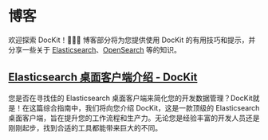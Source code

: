 # 博客
欢迎探索 DocKit！:rocket::rocket::rocket: 博客部分将为您提供使用 DocKit 的有用技巧和提示，并分享一些关于 [Elasticsearch](https://www.elastic.co/)、[OpenSearch](https://opensearch.org/) 等的知识。

## [Elasticsearch 桌面客户端介绍 - DocKit](/zh/blog/elasticsearch-desktop-client.md)
您是否在寻找佳的 Elasticsearch 桌面客户端来简化您的开发数据管理？DocKit就是！在这篇综合指南中，我们将向您介绍 DocKit，这是一款顶级的 Elasticsearch 桌面客户端，旨在提升您的工作流程和生产力。无论您是经验丰富的开发人员还是刚刚起步，找到合适的工具都能带来巨大的不同。
